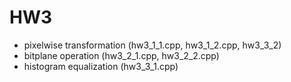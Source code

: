 # HW3
- pixelwise transformation (hw3_1_1.cpp, hw3_1_2.cpp, hw3_3_2)
- bitplane operation (hw3_2_1.cpp, hw3_2_2.cpp)
- histogram equalization (hw3_3_1.cpp)

